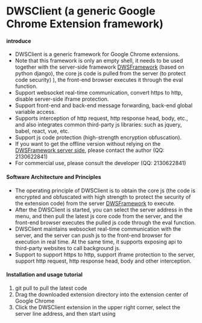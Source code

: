 # DWSClient (a generic Google Chrome Extension framework)

#### introduce
* DWSClient is a generic framework for Google Chrome extensions.
 * Note that this framework is only an empty shell, it needs to be used together with the server-side framework [DWSFramework](https://github.com/xiaohero/DWSFramework) (based on python django), the core js code is pulled from the server (to protect code security) ), the front-end browser executes it through the eval function.
 * Support websocket real-time communication, convert https to http, disable server-side iframe protection.
 * Support front-end and back-end message forwarding, back-end global variable access.
 * Supports interception of http request, http response head, body, etc., and also integrates common third-party js libraries: such as jquery, babel, react, vue, etc.
 * Support js code protection (high-strength encryption obfuscation).
 * If you want to get the offline version without relying on the [DWSFramework server side](https://github.com/xiaohero/DWSFramework), please contact the author (QQ: 2130622841)
 * For commercial use, please consult the developer (QQ: 2130622841)


#### Software Architecture and Principles
* The operating principle of DWSClient is to obtain the core js (the code is encrypted and obfuscated with high strength to protect the security of the extension code) from the server [DWSFramework](https://github.com/xiaohero/DWSFramework) to execute.
* After the DWSClient is started, you can select the server address in the menu, and then pull the latest js core code from the server, and the front-end browser executes the pulled js code through the eval function.
* DWSClient maintains websocket real-time communication with the server, and the server can push js to the front-end browser for execution in real time. At the same time, it supports exposing api to third-party websites to call background js.
* Support to support https to http, support iframe protection to the server, support http request, http response head, body and other interception.


#### Installation and usage tutorial
1. git pull to pull the latest code
2. Drag the downloaded extension directory into the extension center of Google Chrome
3. Click the DWSClient extension in the upper right corner, select the server line address, and then start using
